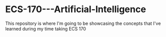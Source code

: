 # ECS-170---Artificial-Intelligence
This repository is where I'm going to be showcasing the concepts that I've learned during my time taking ECS 170
